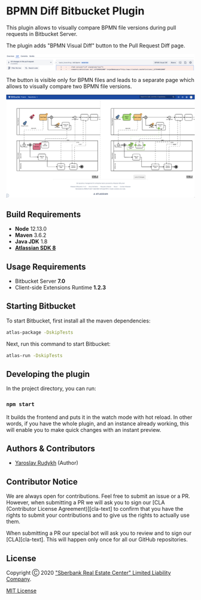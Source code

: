 # BPMN Diff Bitbucket Plugin
This plugin allows to visually compare BPMN file versions during pull requests in Bitbucket Server. 

The plugin adds "BPMN Visual Diff" button to the Pull Request Diff page. 

![bpmn-diff-bitbucket-plugin pr-diff](./resources/pr-diff.png "PR Diff Page")

The button is visible only for BPMN files and leads to a separate page which allows to visually compare two BPMN file 
versions. 

![bpmn-diff-bitbucket-plugin visual-diff](./resources/visual-diff.png "BPMN Visual Diff")

## Build Requirements
 - **Node** 12.13.0
 - **Maven** 3.6.2
 - **Java JDK** 1.8
 - [**Atlassian SDK 8**](https://developer.atlassian.com/server/framework/atlassian-sdk/downloads/)
 
## Usage Requirements
 - Bitbucket Server **7.0**
 - Client-side Extensions Runtime **1.2.3**

## Starting Bitbucket

To start Bitbucket, first install all the maven dependencies:

```sh
atlas-package -DskipTests
```

Next, run this command to start Bitbucket:

```sh
atlas-run -DskipTests
```

## Developing the plugin

In the project directory, you can run:

### `npm start`

It builds the frontend and puts it in the watch mode with hot reload.
In other words, if you have the whole plugin, and an instance already working,
this will enable you to make quick changes with an instant preview.

## Authors & Contributors
- [Yaroslav Rudykh](https://github.com/rudykh-yaroslav) (Author)

## Contributor Notice

We are always open for contributions. Feel free to submit an issue or a PR. However, when submitting a PR we will ask 
you to sign our [CLA (Contributor License Agreement)][cla-text] to confirm that you have the rights to submit your 
contributions and to give us the rights to actually use them.

When submitting a PR our special bot will ask you to review and to sign our [CLA][cla-text]. This will happen only once 
for all our GitHub repositories.

## License
Copyright Ⓒ 2020
["Sberbank Real Estate Center" Limited Liability Company](https://domclick.ru/).

[MIT License](./LICENSE.md)